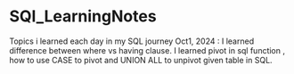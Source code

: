 # SQl_LearningNotes
Topics i learned each day in my SQL journey
Oct1, 2024 : 
I learned difference between where vs having clause.
I learned pivot in sql function , how to use CASE to pivot and UNION ALL to unpivot given table in SQL.
